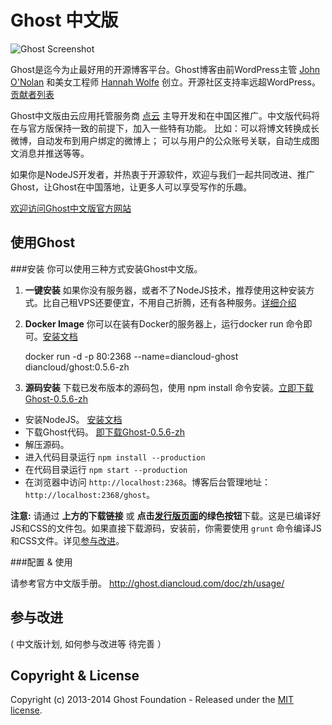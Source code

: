 # Ghost 中文版

![Ghost Screenshot](http://diancloud-sc.stor.sinaapp.com/ghost/ghost-sc-1-980x630.jpg)

Ghost是迄今为止最好用的开源博客平台。Ghost博客由前WordPress主管  [John O'Nolan](http://twitter.com/JohnONolan) 和美女工程师 [Hannah Wolfe](http://twitter.com/ErisDS) 创立。开源社区支持率远超WordPress。 [贡献者列表](https://github.com/diancloud/Ghost/contributors)


Ghost中文版由云应用托管服务商 [点云](http://www.diancloud.com) 主导开发和在中国区推广。中文版代码将在与官方版保持一致的前提下，加入一些特有功能。 比如：可以将博文转换成长微博，自动发布到用户绑定的微博上； 可以与用户的公众账号关联，自动生成图文消息并推送等等。

如果你是NodeJS开发者，并热衷于开源软件，欢迎与我们一起共同改进、推广Ghost，让Ghost在中国落地，让更多人可以享受写作的乐趣。

[欢迎访问Ghost中文版官方网站](http://ghost.diancloud.com)



## 使用Ghost

###安装
你可以使用三种方式安装Ghost中文版。

1. **一键安装** 
如果你没有服务器，或者不了NodeJS技术，推荐使用这种安装方式。比自己租VPS还要便宜，不用自己折腾，还有各种服务。[详细介绍](http://ghost.diancloud.com/#fuwu)

2. **Docker Image** 
你可以在装有Docker的服务器上，运行docker run 命令即可。[安装文档](https://github.com/diancloud/Ghost/wiki/Docker-Image)

    docker run -d  -p 80:2368 --name=diancloud-ghost  diancloud/ghost:0.5.6-zh
    

3. **源码安装**
下载已发布版本的源码包，使用 npm install 命令安装。[立即下载Ghost-0.5.6-zh](http://cdn.diancloud.com/ghost/releases/Ghost-0.5.6-zh.zip)

 * 安装NodeJS。 [安装文档](https://github.com/joyent/node/wiki/Installation)
 * 下载Ghost代码。 [即下载Ghost-0.5.6-zh](http://cdn.diancloud.com/ghost/releases/Ghost-0.5.6-zh.zip)
 * 解压源码。
 * 进入代码目录运行  `npm install --production`
 * 在代码目录运行 `npm start --production` 
 * 在浏览器中访问 `http://localhost:2368`。博客后台管理地址： `http://localhost:2368/ghost`。


  **注意:** 请通过 **上方的下载链接** 或 **点击[发行版页面](https://github.com/diancloud/Ghost/releases/download)**的**绿色按钮**下载。这是已编译好JS和CSS的文件包。如果直接下载源码，安装前，你需要使用 `grunt` 命令编译JS和CSS文件。详见[参与改进](www.github.com)。


###配置 & 使用 

请参考官方中文版手册。 http://ghost.diancloud.com/doc/zh/usage/



## 参与改进
( 中文版计划, 如何参与改进等 待完善 ）


## Copyright & License

Copyright (c) 2013-2014 Ghost Foundation - Released under the [MIT license](LICENSE).

